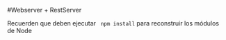 #Webserver + RestServer

Recuerden que deben ejecutar ``` npm install``` para reconstruir los
módulos de Node


